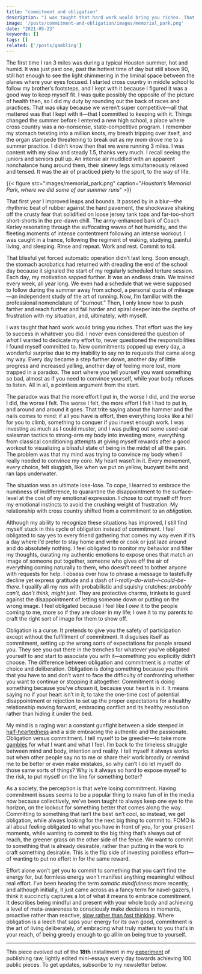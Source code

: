 ```yaml
---
title: "commitment and obligation"
description: "I was taught that hard work would bring you riches. That effort was the key to success in whatever you did..."
image: '/posts/commitment-and-obligation/images/memorial_park.png'
date: "2021-05-23"
keywords: []
tags: []
related: ['/posts/gambling']
---
```

The first time I ran 3 miles was during a typical Houston summer, hot and humid. It was just past one, past the hottest time of day but still above 90, still hot enough to see the light shimmering in the liminal space between the planes where your eyes focused. I started cross country in middle school to follow my brother’s footsteps, and I kept with it because I figured it was a good way to keep myself fit. I was quite possibly the opposite of the picture of health then, so I did my duty by rounding out the back of races and practices. That was okay because we weren’t super competitive—all that mattered was that I kept with it—that I committed to keeping with it. Things changed the summer before I entered a new high school, a place where cross country was a no-nonsense, state-competitive program. I remember my stomach twisting into a million knots, my breath tripping over itself, and the organ stampede threatening to break out as my mom drove me to a summer practice. I didn’t know then that we were running 3 miles. I was content with my slow and steady 1.5, thanks very much. I recall seeing the juniors and seniors pull up. An intense air muddled with an apparent nonchalance hung around them, their sinewy legs simultaneously relaxed and tensed. It was the air of practiced piety to the sport, to the way of life.

{{< figure src="images/memorial_park.png" caption="*Houston’s Memorial Park, where we did some of our summer runs*"  >}}

That first year I improved leaps and bounds. It passed by in a blur—the rhythmic beat of rubber against the hard pavement, the shockwave shaking off the crusty fear that solidified on loose jersey tank tops and far-too-short short-shorts in the pre-dawn chill. The army-enhanced bark of Coach Kerley resonating through the suffocating waves of hot humidity, and the fleeting moments of intense contentment following an intense workout. I was caught in a trance, following the regiment of waking, studying, painful living, and sleeping. Rinse and repeat. Work and rest. Commit to toil.

That blissful yet forced automatic operation didn’t last long. Soon enough, the stomach acrobatics had returned with dreading the end of the school day because it signaled the start of my regularly scheduled torture session. Each day, my motivation sapped further. It was an endless drain. We trained every week, all year long. We even had a schedule that we were supposed to follow during the summer away from school, a personal quota of mileage—an independent study of the art of running. Now, I’m familiar with the professional nomenclature of “burnout.” Then, I only knew how to push farther and reach further and fail harder and spiral deeper into the depths of frustration with my situation, and, ultimately, with myself.

I was taught that hard work would bring you riches. That effort was the key to success in whatever you did. I never even considered the question of *what* I wanted to dedicate my effort to, never questioned the responsibilities I found myself committed to. New commitments popped up every day, a wonderful surprise due to my inability to say *no* to requests that came along my way. Every day became a step further down, another day of little progress and increased yelling, another day of feeling more lost, more trapped in a paradox. The sort where you tell yourself you want something so bad, almost as if you need to convince yourself, while your body refuses to listen. All in all, a pointless argument from the start.

The paradox was that the more effort I put in, the worse I did, and the worse I did, the worse I felt. The worse I felt, the more effort I felt I had to put in, and around and around it goes. That trite saying about the hammer and the nails comes to mind: if all you have is effort, then everything looks like a hill for you to climb, something to conquer if you invest enough work. I was investing as much as I could muster, and I was pulling out some used-car salesman tactics to strong-arm my body into investing more, everything from classical conditioning attempts at giving myself rewards after a good workout to visualizing a blissful state of being in the midst of all the pain. The problem was that my mind was trying to convince my body when I really needed to convince my core. My heart wasn’t in it. Every movement, every choice, felt sluggish, like when we put on yellow, buoyant belts and ran laps underwater.

The situation was an ultimate lose-lose. To cope, I learned to embrace the numbness of indifference, to quarantine the disappointment to the surface-level at the cost of my emotional expression. I chose to cut myself off from my emotional instincts to avoid the crushing weight of frustration. My relationship with cross country shifted from a commitment to an *obligation*.

Although my ability to recognize these situations has improved, I still find myself stuck in this cycle of obligation instead of commitment. I feel obligated to say yes to every friend gathering that comes my way even if it’s a day where I’d prefer to stay home and write or cook or just laze around and do absolutely nothing. I feel obligated to monitor my behavior and filter my thoughts, curating my authentic emotions to expose ones that match an image of someone put together, someone who gives off the air of everything coming naturally to them, who doesn’t need to bother anyone with requests for help. I obsess over how to phrase a message to tastefully decline yet express gratitude and a dash of *i-really-do-wish-i-could-be-there*. I qualify all my *nos* with probabilistic and squishy crutches: *probably can’t, don’t think, might just.* They are protective charms, trinkets to guard against the disappointment of letting someone down or putting on the wrong image. I feel obligated because I feel like I *owe* it to the people coming to me, more so if they are closer in my life; I owe it to my parents to craft the right sort of image for them to show off.

Obligation is a curse. It pretends to give you the safety of participation except without the fulfillment of commitment. It disguises itself as commitment, setting up the wrong sorts of expectations for people around you. They see you out there in the trenches for whatever you’ve obligated yourself to and start to associate you with it—something you explicitly didn’t choose. The difference between obligation and commitment is a matter of choice and deliberation. Obligation is doing something because you think that you have to and don’t want to face the difficulty of confronting whether you want to continue or stopping it altogether. Commitment is doing something because you’ve *chosen* it, because your heart is in it. It means saying no if your heart isn’t in it, to take the one-time cost of potential disappointment or rejection to set up the proper expectations for a healthy relationship moving forward, embracing conflict and its healthy resolution rather than hiding it under the bed.

My mind is a raging war: a constant gunfight between a side steeped in [half-heartedness](https://ava.substack.com/p/how-to-avoid-half-heartedness) and a side embracing the authentic and the passionate. Obligation versus commitment. I tell myself to be greedier—to take more [gambles](http://spencerchang.me/posts/gambling) for what I want and what I feel. I’m back to the timeless struggle between mind and body, intention and reality. I tell myself it always works out when other people say no to me or share their work broadly or remind me to be better or even make mistakes, so why can’t I do let myself do those same sorts of things? Why is it always so hard to expose myself to the risk, to put myself on the line for something better?

As a society, the perception is that we’re losing commitment. Having commitment issues seems to be a popular thing to make fun of in the media now because collectively, we’ve been taught to always keep one eye to the horizon, on the lookout for something better that comes along the way. Committing to something that isn’t the best isn’t cool, so instead, we get obligation, while always looking for the next big thing to commit to. FOMO is all about feeling obligated to what you have in front of you, for your present moments, while wanting to commit to the big thing that’s always out of reach, the greener grass on the other side of the fence. We want to commit to something that is already desirable, rather than putting in the work to craft something desirable. This is the flip side of investing pointless effort—of wanting to put no effort in for the same reward.

Effort alone won’t get you to commit to something that you can’t find the energy for, but formless energy won’t manifest anything meaningful without real effort. I’ve been hearing the term *somatic mindfulness* more recently, and although initially, it just came across as a fancy term for navel-gazers, I think it succinctly captures a lot of what it means to embrace commitment. It describes being mindful and present with your whole body and achieving a level of meta-awareness to consciously make decisions in moments, proactive rather than reactive, [slow rather than fast thinking](https://en.wikipedia.org/wiki/Thinking,_Fast_and_Slow). Where obligation is a leech that saps your energy for its own good, commitment is the art of living deliberately, of embracing what truly matters to you that’s in your reach, of being greedy enough to go all in on being true to yourself.

---
This piece evolved out of the **18th** installment in my [experiment](/experiments/100posts/) of publishing raw, lightly edited mini-essays every day towards achieving 100 public pieces. To get updates, subscribe to my newsletter below.
